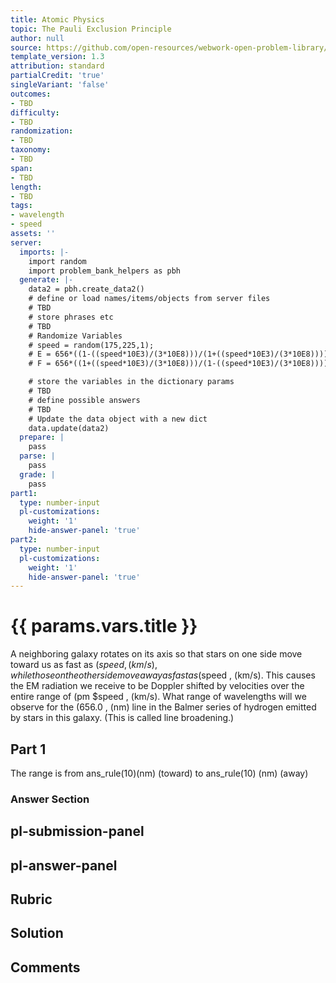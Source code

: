 ```yaml
---
title: Atomic Physics
topic: The Pauli Exclusion Principle
author: null
source: https://github.com/open-resources/webwork-open-problem-library/tree/master/Contrib/BrockPhysics/College_Physics_Urone/30.Atomic_Physics/30-09.The_Pauli_Exclusion_Principle/NU_U17_30_09_021.pg
template_version: 1.3
attribution: standard
partialCredit: 'true'
singleVariant: 'false'
outcomes:
- TBD
difficulty:
- TBD
randomization:
- TBD
taxonomy:
- TBD
span:
- TBD
length:
- TBD
tags:
- wavelength
- speed
assets: ''
server:
  imports: |-
    import random
    import problem_bank_helpers as pbh
  generate: |-
    data2 = pbh.create_data2()
    # define or load names/items/objects from server files
    # TBD
    # store phrases etc
    # TBD
    # Randomize Variables
    # speed = random(175,225,1);
    # E = 656*((1-((speed*10E3)/(3*10E8)))/(1+((speed*10E3)/(3*10E8))))E(1/2);
    # F = 656*((1+((speed*10E3)/(3*10E8)))/(1-((speed*10E3)/(3*10E8))))E(1/2);

    # store the variables in the dictionary params
    # TBD
    # define possible answers
    # TBD
    # Update the data object with a new dict
    data.update(data2)
  prepare: |
    pass
  parse: |
    pass
  grade: |
    pass
part1:
  type: number-input
  pl-customizations:
    weight: '1'
    hide-answer-panel: 'true'
part2:
  type: number-input
  pl-customizations:
    weight: '1'
    hide-answer-panel: 'true'
---
```


# {{ params.vars.title }} 


A neighboring galaxy rotates on its axis so that stars on one side move toward us as fast as ($speed , (km/s), while those on the other side move away as fast as ($speed , (km/s). This causes the EM radiation we receive to be Doppler shifted by velocities over the entire range of (pm $speed , (km/s). What range of wavelengths will we observe for the (656.0 , (nm) line in the Balmer series of hydrogen emitted by stars in this galaxy. (This is called line broadening.)

## Part 1 
The range is from ans_rule(10)(nm) (toward) to ans_rule(10) (nm) (away) 


 ### Answer Section


## pl-submission-panel 


## pl-answer-panel 


## Rubric 


## Solution 


## Comments 



